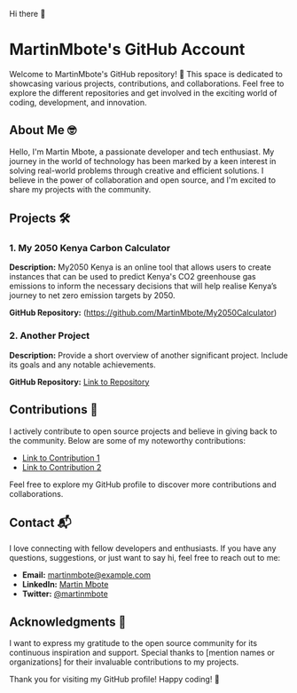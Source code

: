 Hi there 👋 
# MartinMbote's GitHub Account

Welcome to MartinMbote's GitHub repository! 🚀 This space is dedicated to showcasing various projects, contributions, and collaborations. Feel free to explore the different repositories and get involved in the exciting world of coding, development, and innovation.

## About Me 🤓

Hello, I'm Martin Mbote, a passionate developer and tech enthusiast. My journey in the world of technology has been marked by a keen interest in solving real-world problems through creative and efficient solutions. I believe in the power of collaboration and open source, and I'm excited to share my projects with the community.

## Projects 🛠️

### 1. My 2050 Kenya Carbon Calculator 

**Description:** My2050 Kenya is an online tool that allows users to create instances that can be used to predict Kenya's CO2 greenhouse gas emissions to inform the necessary decisions that will help realise Kenya’s journey to net zero emission targets by 2050.

**GitHub Repository:** (https://github.com/MartinMbote/My2050Calculator)

### 2. Another Project

**Description:** Provide a short overview of another significant project. Include its goals and any notable achievements.

**GitHub Repository:** [Link to Repository](https://github.com/martinmbote/another-project-repository)

## Contributions 🤝

I actively contribute to open source projects and believe in giving back to the community. Below are some of my noteworthy contributions:

- [Link to Contribution 1](https://github.com/organization/project/pull/123)
- [Link to Contribution 2](https://github.com/another-organization/repo/pull/456)

Feel free to explore my GitHub profile to discover more contributions and collaborations.

## Contact 📬

I love connecting with fellow developers and enthusiasts. If you have any questions, suggestions, or just want to say hi, feel free to reach out to me:

- **Email:** martinmbote@example.com
- **LinkedIn:** [Martin Mbote](https://www.linkedin.com/in/martinmbote/)
- **Twitter:** [@martinmbote](https://twitter.com/martinmbote)

## Acknowledgments 🙏

I want to express my gratitude to the open source community for its continuous inspiration and support. Special thanks to [mention names or organizations] for their invaluable contributions to my projects.

Thank you for visiting my GitHub profile! Happy coding! 🚀
